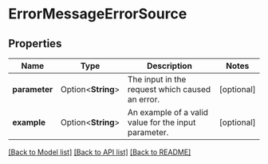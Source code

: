 # ErrorMessageErrorSource

## Properties

Name | Type | Description | Notes
------------ | ------------- | ------------- | -------------
**parameter** | Option<**String**> | The input in the request which caused an error. | [optional]
**example** | Option<**String**> | An example of a valid value for the input parameter. | [optional]

[[Back to Model list]](../README.md#documentation-for-models) [[Back to API list]](../README.md#documentation-for-api-endpoints) [[Back to README]](../README.md)



